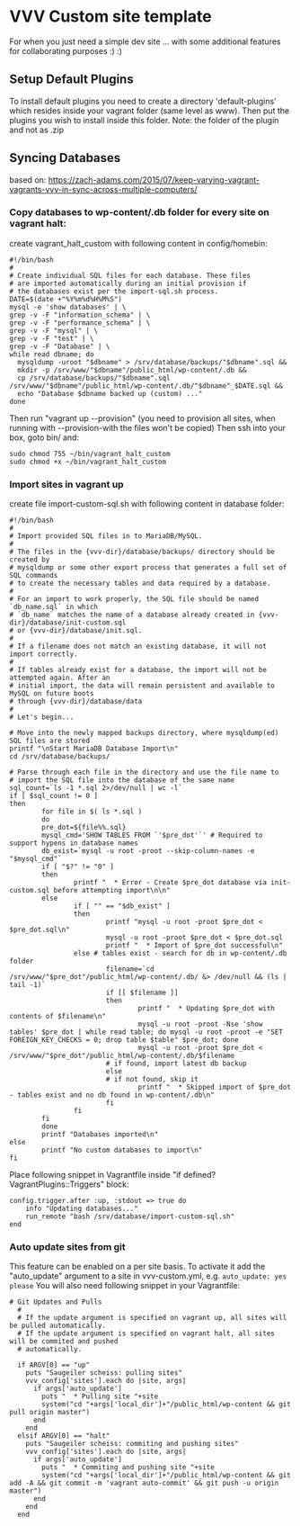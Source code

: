 # VVV Custom site template
For when you just need a simple dev site ... with some additional features for collaborating purposes :) :)

## Setup Default Plugins

To install default plugins you need to create a directory 'default-plugins' which resides inside your vagrant folder (same level as www). Then put the plugins you wish to install inside this folder. Note: the folder of the plugin and not as .zip

## Syncing Databases

based on: https://zach-adams.com/2015/07/keep-varying-vagrant-vagrants-vvv-in-sync-across-multiple-computers/

### Copy databases to wp-content/.db folder for every site on vagrant halt:
create vagrant_halt_custom with following content in config/homebin:
```
#!/bin/bash
#
# Create individual SQL files for each database. These files
# are imported automatically during an initial provision if
# the databases exist per the import-sql.sh process.
DATE=$(date +"%Y%m%d%H%M%S")
mysql -e 'show databases' | \
grep -v -F "information_schema" | \
grep -v -F "performance_schema" | \
grep -v -F "mysql" | \
grep -v -F "test" | \
grep -v -F "Database" | \
while read dbname; do
  mysqldump -uroot "$dbname" > /srv/database/backups/"$dbname".sql &&
  mkdir -p /srv/www/"$dbname"/public_html/wp-content/.db &&
  cp /srv/database/backups/"$dbname".sql /srv/www/"$dbname"/public_html/wp-content/.db/"$dbname"_$DATE.sql &&
  echo "Database $dbname backed up (custom) ..."
done
```

Then run "vagrant up --provision" (you need to provision all sites, when running with --provision-with the files won't be copied)
Then ssh into your box, goto bin/ and:
```
sudo chmod 755 ~/bin/vagrant_halt_custom
sudo chmod +x ~/bin/vagrant_halt_custom
```

### Import sites in vagrant up
create file import-custom-sql.sh with following content in database folder:
```
#!/bin/bash
#
# Import provided SQL files in to MariaDB/MySQL.
#
# The files in the {vvv-dir}/database/backups/ directory should be created by
# mysqldump or some other export process that generates a full set of SQL commands
# to create the necessary tables and data required by a database.
#
# For an import to work properly, the SQL file should be named `db_name.sql` in which
# `db_name` matches the name of a database already created in {vvv-dir}/database/init-custom.sql
# or {vvv-dir}/database/init.sql.
#
# If a filename does not match an existing database, it will not import correctly.
#
# If tables already exist for a database, the import will not be attempted again. After an
# initial import, the data will remain persistent and available to MySQL on future boots
# through {vvv-dir}/database/data
#
# Let's begin...

# Move into the newly mapped backups directory, where mysqldump(ed) SQL files are stored
printf "\nStart MariaDB Database Import\n"
cd /srv/database/backups/

# Parse through each file in the directory and use the file name to
# import the SQL file into the database of the same name
sql_count=`ls -1 *.sql 2>/dev/null | wc -l`
if [ $sql_count != 0 ]
then
        for file in $( ls *.sql )
        do
        pre_dot=${file%%.sql}
        mysql_cmd='SHOW TABLES FROM `'$pre_dot'`' # Required to support hypens in database names
        db_exist=`mysql -u root -proot --skip-column-names -e "$mysql_cmd"`
        if [ "$?" != "0" ]
        then
                printf "  * Error - Create $pre_dot database via init-custom.sql before attempting import\n\n"
        else
                if [ "" == "$db_exist" ]
                then
                        printf "mysql -u root -proot $pre_dot < $pre_dot.sql\n"
                        mysql -u root -proot $pre_dot < $pre_dot.sql
                        printf "  * Import of $pre_dot successful\n"
                else # tables exist - search for db in wp-content/.db folder
                        filename=`cd /srv/www/"$pre_dot"/public_html/wp-content/.db/ &> /dev/null && (ls | tail -1)`
                        if [[ $filename ]]
                        then
                                printf "  * Updating $pre_dot with contents of $filename\n"
                                mysql -u root -proot -Nse 'show tables' $pre_dot | while read table; do mysql -u root -proot -e "SET FOREIGN_KEY_CHECKS = 0; drop table $table" $pre_dot; done
                                mysql -u root -proot $pre_dot < /srv/www/"$pre_dot"/public_html/wp-content/.db/$filename
                        # if found, import latest db backup
                        else
                        # if not found, skip it
                                printf "  * Skipped import of $pre_dot - tables exist and no db found in wp-content/.db\n"
                        fi
                fi
        fi
        done
        printf "Databases imported\n"
else
        printf "No custom databases to import\n"
fi

```

Place following snippet in Vagrantfile inside "if defined? VagrantPlugins::Triggers" block:
```
config.trigger.after :up, :stdout => true do
	info "Updating databases..."
	run_remote "bash /srv/database/import-custom-sql.sh"
end
```

### Auto update sites from git
This feature can be enabled on a per site basis. To activate it add the "auto_update" argument to a site in vvv-custom.yml, e.g.
```auto_update: yes please```
You will also need following snippet in your Vagrantfile:
```
# Git Updates and Pulls
  # 
  # If the update argument is specified on vagrant up, all sites will be pulled automatically.
  # If the update argument is specified on vagrant halt, all sites will be commited and pushed
  # automatically.

  if ARGV[0] == "up"
    puts "Saugeiler scheiss: pulling sites"
    vvv_config['sites'].each do |site, args|
      if args['auto_update']
        puts "  * Pulling site "+site
        system("cd "+args['local_dir']+"/public_html/wp-content && git pull origin master")
      end
    end
  elsif ARGV[0] == "halt"
    puts "Saugeiler scheiss: commiting and pushing sites"
    vvv_config['sites'].each do |site, args|
      if args['auto_update']
        puts "  * Commiting and pushing site "+site
        system("cd "+args['local_dir']+"/public_html/wp-content && git add -A && git commit -m 'vagrant auto-commit' && git push -u origin master")
      end
    end
  end
```



